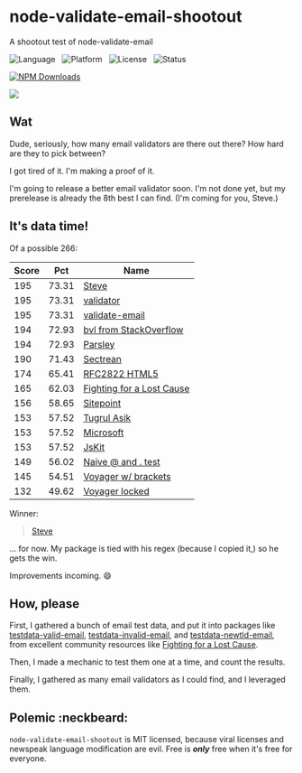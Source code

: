 node-validate-email-shootout
============================

A shootout test of node-validate-email

![Language](http://img.shields.io/badge/Language-JavaScript-000000.svg) &nbsp;
![Platform](http://img.shields.io/badge/Platform-NPM-000000.svg) &nbsp;
![License](http://img.shields.io/badge/License-MIT-000055.svg) &nbsp;
![Status](http://img.shields.io/travis/StoneCypher/node-validate-email-shootout.svg) &nbsp;

[![NPM Downloads](http://img.shields.io/npm/dm/node-validate-email-shootout.svg)](https://npmjs.org/package/node-validate-email-shootout)

![](https://nodei.co/npm/node-validate-email-shootout.png?stars=true&downloads=true)





Wat
---

Dude, seriously, how many email validators are there out there?  How hard are
they to pick between?

I got tired of it.  I'm making a proof of it.

I'm going to release a better email validator soon.  I'm not done yet, but my
prerelease is already the 8th best I can find.  (I'm coming for you, Steve.)





It's data time!
---------------

Of a possible 266:

| Score | Pct | Name |
|-------|-----|------|
| 195 | 73.31 | [Steve](http://stackoverflow.com/a/10906478/763127) |
| 195 | 73.31 | [validator](https://www.npmjs.org/package/validator) |
| 195 | 73.31 | [validate-email](https://github.com/StoneCypher/node-validate-email) |
| 194 | 72.93 | [bvl from StackOverflow](http://stackoverflow.com/a/16016476/763127) |
| 194 | 72.93 | [Parsley](http://stackoverflow.com/a/25125279/763127) |
| 190 | 71.43 | [Sectrean](http://stackoverflow.com/a/46181/763127) |
| 174 | 65.41 | [RFC2822 HTML5](https://fightingforalostcause.net/content/misc/2006/compare-email-regex.php) |
| 165 | 62.03 | [Fighting for a Lost Cause](https://fightingforalostcause.net/content/misc/2006/compare-email-regex.php) |
| 156 | 58.65 | [Sitepoint](http://www.sitepoint.com/javascript-validate-email-address-regex/) |
| 153 | 57.52 | [Tugrul Asik](http://stackoverflow.com/a/14622590/763127) |
| 153 | 57.52 | [Microsoft](http://stackoverflow.com/a/20373180/763127) |
| 153 | 57.52 | [JsKit](http://www.javascriptkit.com/script/script2/acheck.shtml) |
| 149 | 56.02 | [Naive @ and . test](http://stackoverflow.com/a/9204568/763127) |
| 145 | 54.51 | [Voyager w/ brackets](http://stackoverflow.com/a/9204568/763127) |
| 132 | 49.62 | [Voyager locked](http://stackoverflow.com/a/9204568/763127) |

Winner:

> [Steve](http://stackoverflow.com/a/10906478/763127)

... for now.  My package is tied with his regex (because I copied it,) so he gets the win.

Improvements incoming.  :smile:





How, please
-----------

First, I gathered a bunch of email test data, and put it into packages like
[testdata-valid-email](https://www.npmjs.org/package/testdata-valid-email),
[testdata-invalid-email](https://www.npmjs.org/package/testdata-valid-email), and
[testdata-newtld-email](https://www.npmjs.org/package/testdata-valid-email), from
excellent community resources like
[Fighting for a Lost Cause](https://fightingforalostcause.net/content/misc/2006/compare-email-regex.php).

Then, I made a mechanic to test them one at a time, and count the results.

Finally, I gathered as many email validators as I could find, and I leveraged them.





Polemic :neckbeard:
-------------------

`node-validate-email-shootout` is MIT licensed, because viral licenses and newspeak language modification are evil.  Free is ***only*** free when it's free for everyone.
